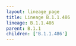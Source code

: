 ```yaml
---
layout: lineage_page
title: Lineage B.1.1.486
lineage: B.1.1.486
parent: B.1.1
children: ['B.1.1.486']
---
```

